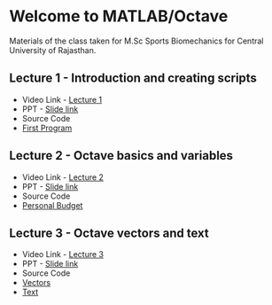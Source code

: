 # Welcome to MATLAB/Octave

Materials of the class taken for M.Sc Sports Biomechanics for Central University of Rajasthan.

## Lecture 1 - Introduction and creating scripts
* Video Link - [Lecture 1](https://vimeo.com/449673556)
* PPT - [Slide link](https://1drv.ms/p/s!AjYQ58A0o7WTkHpUhrV_oMRdEMzf?e=6je9Hg)
* Source Code 
 * [First Program](https://github.com/atulnag/Octave/blob/master/01_myFirstMatlabCode.m)

## Lecture 2 - Octave basics and variables
* Video Link - [Lecture 2](https://vimeo.com/449674442) 
* PPT - [Slide link](https://1drv.ms/p/s!AjYQ58A0o7WTkR4hTP-xzDhffIcU?e=wDBQqz)
* Source Code 
 * [Personal Budget](https://github.com/atulnag/Octave/blob/master/02_personalBudget-code.m)

## Lecture 3 - Octave vectors and text
* Video Link - [Lecture 3](https://vimeo.com/449669557)
* PPT - [Slide link](https://1drv.ms/p/s!AjYQ58A0o7WTkTZ08Goj_YZlSs6o?e=C8aGjW)
* Source Code 
 * [Vectors](https://github.com/atulnag/Octave/blob/master/03_createVectors.m)
 * [Text](https://github.com/atulnag/Octave/blob/master/04_workText.m)



